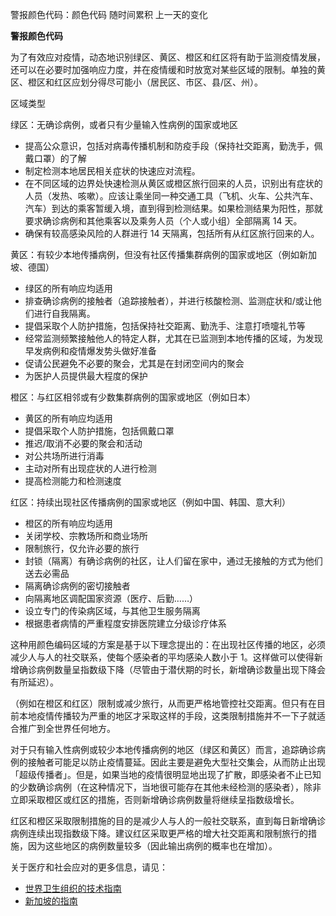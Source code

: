 警报颜色代码：颜色代码 随时间累积 上一天的变化

**警报颜色代码**

为了有效应对疫情，动态地识别绿区、黄区、橙区和红区将有助于监测疫情发展，还可以在必要时加强响应力度，并在疫情缓和时放宽对某些区域的限制。单独的黄区、橙区和红区应划分得尽可能小（居民区、市区、县/区、州）。

区域类型

绿区：无确诊病例，或者只有少量输入性病例的国家或地区

- 提高公众意识，包括对病毒传播机制和防疫手段（保持社交距离，勤洗手，佩戴口罩）的了解
- 制定检测本地居民相关症状的快速应对流程。
- 在不同区域的边界处快速检测从黄区或橙区旅行回来的人员，识别出有症状的人员（发热、咳嗽）。应该让乘坐同一种交通工具（飞机、火车、公共汽车、汽车）到达的乘客暂缓入境，直到得到检测结果。如果检测结果为阳性，那就要求确诊病例和其他乘客以及乘务人员（个人或小组）全部隔离 14 天。
- 确保有较高感染风险的人群进行 14 天隔离，包括所有从红区旅行回来的人。

黄区：有较少本地传播病例，但没有社区传播集群病例的国家或地区（例如新加坡、德国）

- 绿区的所有响应均适用
- 排查确诊病例的接触者（追踪接触者），并进行核酸检测、监测症状和/或让他们进行自我隔离。
- 提倡采取个人防护措施，包括保持社交距离、勤洗手、注意打喷嚏礼节等
- 经常监测频繁接触他人的特定人群，尤其在已监测到本地传播的区域，为发现早发病例和疫情爆发势头做好准备
- 促请公民避免不必要的聚会，尤其是在封闭空间内的聚会
- 为医护人员提供最大程度的保护

橙区：与红区相邻或有少数集群病例的国家或地区（例如日本）

- 黄区的所有响应均适用
- 提倡采取个人防护措施，包括佩戴口罩
- 推迟/取消不必要的聚会和活动
- 对公共场所进行消毒
- 主动对所有出现症状的人进行检测
- 提高检测能力和检测速度

红区：持续出现社区传播病例的国家或地区（例如中国、韩国、意大利）

- 橙区的所有响应均适用
- 关闭学校、宗教场所和商业场所
- 限制旅行，仅允许必要的旅行
- 封锁（隔离）有确诊病例的社区，让人们留在家中，通过无接触的方式为他们送去必需品
- 隔离确诊病例的密切接触者
- 向隔离地区调配国家资源（医疗、后勤……）
- 设立专门的传染病区域，与其他卫生服务隔离
- 根据患者病情的严重程度安排医院建立分级诊疗体系

这种用颜色编码区域的方案是基于以下理念提出的：在出现社区传播的地区，必须减少人与人的社交联系，使每个感染者的平均感染人数小于 1。这样做可以使得新增确诊病例数量呈指数级下降（尽管由于潜伏期的时长，新增确诊数量出现下降会有所延迟）。

（例如在橙区和红区）限制或减少旅行，从而更严格地管控社交距离。但只有在目前本地疫情传播较为严重的地区才采取这样的手段，这类限制措施并不一下子就适合推广到全世界任何地方。

对于只有输入性病例或较少本地传播病例的地区（绿区和黄区）而言，追踪确诊病例的接触者可能足以防止疫情蔓延。因此主要是避免大型社交集会，从而防止出现「超级传播者」。但是，如果当地的疫情很明显地出现了扩散，即感染者不止已知的少数确诊病例（在这种情况下，当地很可能存在其他未经检测的感染者），除非立即采取橙区或红区的措施，否则新增确诊病例数量将继续呈指数级增长。

红区和橙区采取限制措施的目的是减少人与人的一般社交联系，直到每日新增确诊病例连续出现指数级下降。建议红区采取更严格的增大社交距离和限制旅行的措施，因为这些地区的病例数量较多（因此输出病例的概率也在增加）。

关于医疗和社会应对的更多信息，请见：

- [世界卫生组织的技术指南](https://www.who.int/emergencies/diseases/novel-coronavirus-2019/technical-guidance)
- [新加坡的指南](https://www.moh.gov.sg/covid-19)
